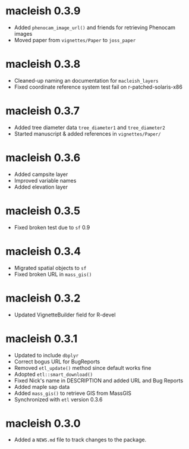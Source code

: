 # macleish 0.3.9

* Added `phenocam_image_url()` and friends for retrieving Phenocam images
* Moved paper from `vignettes/Paper` to `joss_paper`

# macleish 0.3.8

* Cleaned-up naming an documentation for `macleish_layers`
* Fixed coordinate reference system test fail on r-patched-solaris-x86

# macleish 0.3.7

* Added tree diameter data `tree_diameter1` and `tree_diameter2` 
* Started manuscript & added references in `vignettes/Paper/`

# macleish 0.3.6

* Added campsite layer
* Improved variable names
* Added elevation layer

# macleish 0.3.5

* Fixed broken test due to `sf` 0.9

# macleish 0.3.4

* Migrated spatial objects to `sf`
* Fixed broken URL in `mass_gis()`

# macleish 0.3.2

* Updated VignetteBuilder field for R-devel

# macleish 0.3.1

* Updated to include `dbplyr`
* Correct bogus URL for BugReports
* Removed `etl_update()` method since default works fine
* Adopted `etl::smart_download()`
* Fixed Nick's name in DESCRIPTION and added URL and Bug Reports
* Added maple sap data
* Added `mass_gis()` to retrieve GIS from MassGIS
* Synchronized with `etl` version 0.3.6

# macleish 0.3.0

* Added a `NEWS.md` file to track changes to the package.



